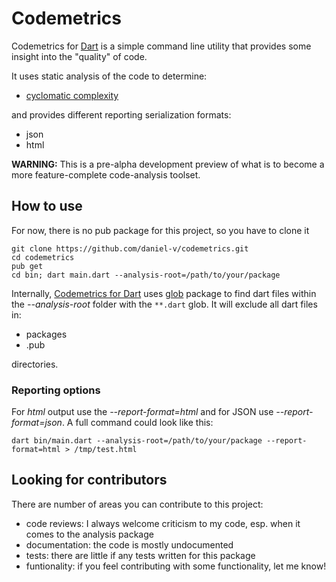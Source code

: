 # Codemetrics

Codemetrics for [Dart](https://www.dartlang.org/) is a simple command line utility that provides some
insight into the "quality" of code.

It uses static analysis of the code to determine:
 * [cyclomatic complexity](https://en.wikipedia.org/wiki/Cyclomatic_complexity)

and provides different reporting serialization formats:
 * json
 * html

**WARNING:** This is a pre-alpha development preview of what is to become a
more feature-complete code-analysis toolset.

## How to use

For now, there is no pub package for this project, so you have to clone it
```
git clone https://github.com/daniel-v/codemetrics.git
cd codemetrics
pub get
cd bin; dart main.dart --analysis-root=/path/to/your/package
```
Internally, [Codemetrics for Dart](https://github.com/daniel-v/codemetrics) uses [glob](https://pub.dartlang.org/packages/glob) package to find dart files within the *--analysis-root*
folder with the `**.dart` glob. It will exclude all dart files in:
 * packages
 * .pub

directories.

### Reporting options

For *html* output use the *--report-format=html* and for JSON use *--report-format=json*.
A full command could look like this:

`dart bin/main.dart --analysis-root=/path/to/your/package --report-format=html > /tmp/test.html`

## Looking for contributors

There are number of areas you can contribute to this project:
 * code reviews: I always welcome criticism to my code, esp. when it comes to the analysis package
 * documentation: the code is mostly undocumented
 * tests: there are little if any tests written for this package
 * funtionality: if you feel contributing with some functionality, let me know!



